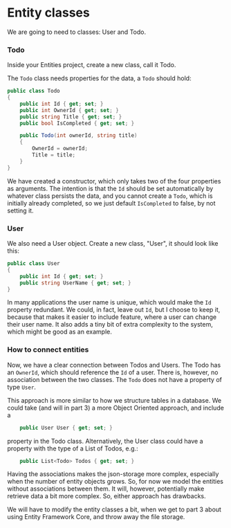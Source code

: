 # Entity classes

We are going to need to classes: User and Todo.


### Todo

Inside your Entities project, create a new class, call it Todo.

The `Todo` class needs properties for the data, a `Todo` should hold:

```csharp
public class Todo
{
    public int Id { get; set; }
    public int OwnerId { get; set; }
    public string Title { get; set; }
    public bool IsCompleted { get; set; }

    public Todo(int ownerId, string title)
    {
        OwnerId = ownerId;
        Title = title;
    }
}
```

We have created a constructor, which only takes two of the four properties as arguments. 
The intention is that the `Id` should be set automatically by whatever class persists the data, 
and you cannot create a `Todo`, which is initially already completed, 
so we just default `IsCompleted` to false, by not setting it.

### User

We also need a User object. Create a new class, "User", it should look like this:

```csharp
public class User
{
    public int Id { get; set; }
    public string UserName { get; set; }
}
```

In many applications the user name is unique, which would make the `Id` property redundant. We could, in fact, leave out `Id`, 
but I choose to keep it, because that makes it easier to include feature, where a user can change their user name. It also adds a tiny bit of extra complexity to the system, which might be good as an example. 

### How to connect entities

Now, we have a clear connection between Todos and Users. The Todo has an `OwnerId`, which should reference the `Id` of a user. There is, however, no association between the two classes. The `Todo` does not have a property of type `User`. 

This approach is more similar to how we structure tables in a database. We could take (and will in part 3) a more Object Oriented approach, and include a 

```csharp
    public User User { get; set; }
```

property in the Todo class. Alternatively, the User class could have a property with the type of a List of Todos, e.g.:

```csharp
    public List<Todo> Todos { get; set; }
```

Having the associations makes the json-storage more complex, especially when the number of entity objects grows. 
So, for now we model the entities without associations between them. It will, however, potentially make retrieve data a bit more complex. So, either approach has drawbacks.

We will have to modify the entity classes a bit, when we get to part 3 about using Entity Framework Core, and throw away the file storage.